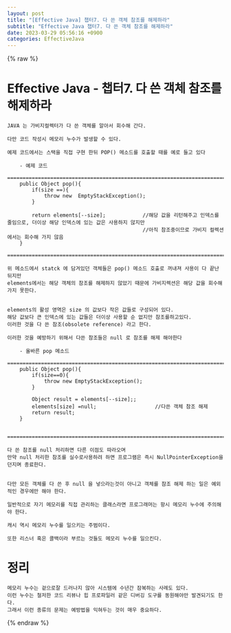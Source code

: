 ```yaml
---  
layout: post  
title: "[Effective Java] 챕터7. 다 쓴 객체 참조를 해제하라"  
subtitle: "Effective Java 챕터7. 다 쓴 객체 참조를 해제하라"  
date: 2023-03-29 05:56:16 +0900  
categories: EffectiveJava  
---  
```

{% raw %}  
# Effective Java - 챕터7. 다 쓴 객체 참조를 해제하라   
  
	JAVA 는 가비지컬렉터가 다 쓴 객체를 알아서 회수해 간다.  
  
	다만 코드 작성시 메모리 누수가 발생할 수 있다.  
  
	예제 코드에서는 스택을 직접 구현 한뒤 POP() 메소드를 호출할 때를 예로 들고 있다  
	  
		- 예제 코드  
		=================================================================================================================  
		public Object pop(){  
			if(size ==){  
				throw new  EmptyStackException();  
			}  
  
			return elements[--size];			//해당 값을 리턴해주고 인덱스를 줄임으로, 더이상 해당 인덱스에 있는 값은 사용하지 않지만  
												//아직 참조중이므로 가비지 컬렉션에서는 회수해 가지 않음  
		}  
		=================================================================================================================  
	  
	위 메소드에서 statck 에 담겨있던 객체들은 pop() 메소드 호출로 꺼내져 사용이 다 끝난 뒤지만  
	elements에서는 해당 객체의 참조를 해제하지 않았기 때문에 가비지렉션은 해당 값을 회수해 가지 못한다.  
  
	  
	elements의 활성 영역은 size 의 값보다 작은 값들로 구성되어 있다.  
	해당 값보다 큰 인덱스에 있는 값들은 더이상 사용할 순 없지만 참조를하고있다.  
	이러한 것을 다 쓴 참조(obsolete reference) 라고 한다.  
  
	이러한 것을 예방하기 위해서 다쓴 참조들은 null 로 참조를 해제 해야한다  
	  
		- 올바른 pop 메소드  
		=================================================================================================================  
		public Object pop(){  
			if(size==0){  
				throw new EmptyStackException();  
			}  
  
			Object result = elements[--size];;  
			elements[size] =null;					//다쓴 객체 참조 해제  
			return result;  
		}  
  
		=================================================================================================================  
	  
	다 쓴 참조를 null 처리하면 다른 이점도 따라오며  
	만약 null 처리한 참조를 실수로사용하려 하면 프로그램은 즉시 NullPointerException을 던지며 종료한다.  
  
	  
	다만 모든 객체를 다 쓴 후 null 을 넣으라는것이 아니고 객체를 참조 해제 하는 일은 예외적인 경우에만 해야 한다.  
  
	일반적으로 자기 메모리를 직접 관리하는 클래스라면 프로그래머는 항시 메모리 누수에 주의해야 한다.  
  
	캐시 역시 메모리 누수를 일으키는 주범이다.  
  
	또한 리스너 혹은 콜백이라 부르는 것들도 메모리 누수를 일으킨다.  
  
  
  
  
# 정리  
	메모리 누수는 겉으로잘 드러나지 않아 시스템에 수년간 잠복하는 사례도 있다.  
	이런 누수는 철저한 코드 리뷰나 힙 프로파일러 같은 디버깅 도구를 동원해야만 발견되기도 한다.  
	그래서 이런 종류의 문제는 예방법을 익혀두는 것이 매우 중요하다.  
  
{% endraw %}